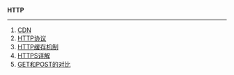 **HTTP**

------------

1. [CDN](https://github.com/YKitty/Notes/blob/master/notes/Network/http/CDN.md )
2. [HTTP协议](https://github.com/YKitty/Notes/blob/master/notes/Network/http/HTTP%E5%8D%8F%E8%AE%AE.md )
3. [HTTP缓存机制](https://github.com/YKitty/Notes/blob/master/notes/Network/http/HTTP%E7%9A%84%E7%BC%93%E5%AD%98%E6%9C%BA%E5%88%B6%E5%8F%8A%E5%8E%9F%E7%90%86.md )
4. [HTTPS详解](https://github.com/YKitty/Notes/blob/master/notes/Network/http/TCP%EF%BC%8CIP%E5%8D%8F%E8%AE%AE%E6%97%8F%E4%B9%8B%E6%95%B0%E5%AD%97%E7%AD%BE%E5%90%8D%E4%B8%8EHTTPS%E8%AF%A6%E8%A7%A3.md )
5. [GET和POST的对比]()

